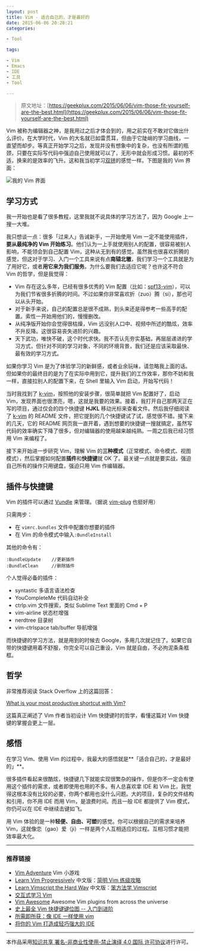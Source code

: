 ```yaml
---
layout: post
title: Vim - 适合自己的，才是最好的
date: 2015-06-06 20:28:21
categories:

- Tool

tags:

- Vim
- Emacs
- IDE
- 工具
- Tool

---
```


> 原文地址：[https://geekplux.com/2015/06/06/vim-those-fit-yourself-are-the-best.html](https://geekplux.com/2015/06/06/vim-those-fit-yourself-are-the-best.html)

Vim 被称为编辑器之神，是我用过之后才体会到的，用之前实在不敢对它做出什么评价。在大学时代，Vim 的大名就已如雷贯耳，但由于它陡峭的学习曲线，一直望而却步。等真正开始学习之后，发现并没有想象中的复杂，也没有所谓的瓶颈，只要在实际写代码中强迫自己使用就可以了，无形中就会形成习惯。最初的不适，换来的是效率的飞升。这和我当初学习[双拼](http://www.geekplux.com/2014/07/06/learn_shuangpin.html)的感觉一样。下图是我的 Vim 界面：

![我的 Vim 界面](https://geekpluxblog.oss-cn-hongkong.aliyuncs.com/vim.png)

## 学习方式

我一开始也是看了很多教程，这里我就不说具体的学习方法了，因为 Google 上一搜一大堆。

我只想谈一点：很多「过来人」告诫新手，一开始使用 Vim 一定不能使用插件，**要从最纯净的 Vim 开始练习**。他们认为一上手就使用别人的配置，很容易被别人影响，不能领会到自己配置 Vim，这种从无到有的感觉。虽然我也很喜欢折腾的感觉，但这对于学习、入门一个工具来说有点**南辕北辙**，我们学习一个工具就是为了用好它，或者**用它来为我们服务**。为什么要我们去适应它呢？也许这不符合 Vim 的哲学，但是我觉得：

- Vim 存在这么多年，已经有很多优秀的 Vim 配置（比如：[spf13-vim](https://github.com/spf13/spf13-vim)），可以为我们节省很多折腾的时间。不过如果你非常喜欢折（zuo）腾（si），那也可以从头开始。
- 对于新手来说，自己的配置总是很不成熟，到头来还是得参考一些高手的配置。索性一开始用他们的，慢慢删改。
- 从纯净版开始你会觉得很枯燥，Vim 远没别人口中、视频中所述的酷炫，效率不升反降。这很容易丧失进阶的兴趣。
- 天下武功，唯快不破，这个时代求快。我不否认先夯实基础，再层层递进的学习方式，但针对不同的学习对象，不同的环境背景，我们还是应该采取最快、最有效的学习方式。

<!-- more -->

如果你学习 Vim 是为了体验学习的新鲜感，或者业余玩味，请忽略我上面的话。但如果你的最终目的是为了在实际中用到它，提升我们的工作效率，那你不妨和我一样，直接拉别人的配置下来，在 Shell 里输入 Vim 启动，开始写代码！

当时我找到了 [k-vim](https://github.com/wklken/k-vim)，按照他的安装步骤，很简单就把 Vim 配置好了，启动 Vim，发现界面也很漂亮，嗯，这就是我要的效果。接着，我打开自己那两天正在写的项目，通过仅会的四个快捷键 **HJKL** 移动光标来查看文件。然后我仔细阅读了 [k-vim](https://github.com/wklken/k-vim) 的 README 文件，把它提到的几个快捷键试了试，感觉很不错。接下来的几天，它的 README 网页我一直开着，遇到想要的快捷键一搜就搞定，虽然写代码的效率确实下降了很多，但对编辑器的使用越来越纯熟。一周之后我已经习惯用 Vim 来编程了。

接下来开始进一步研究 Vim，理解 Vim 的**三种模式**（正常模式、命令模式、视图模式），然后掌握如何配置**插件**和**快捷键**就 OK 了。最关键一点就是要实战，强迫自己所有的操作只用键盘，强迫只用 Vim 作编辑器。

## 插件与快捷键

Vim 的插件可以通过 [Vundle](https://github.com/gmarik/Vundle.vim) 来管理。（据说 [vim-plug](https://github.com/junegunn/vim-plug) 也挺好用）

只需两步：

- 在 `vimrc.bundles` 文件中配置你想要的插件
- 在 Vim 的命令模式中输入`:BundleInstall`

其他的命令有：

```shell
:BundleUpdate    //更新插件
:BundleClean     //删除插件
```

个人觉得必备的插件：

- syntastic 多语言语法检查
- YouCompleteMe 代码自动补全
- ctrlp.vim 文件搜索，类似 Sublime Text 里面的 Cmd + P
- vim-airline 状态栏增强
- nerdtree 目录树
- vim-ctrlspace tab/buffer 导航增强

而快捷键的学习方法，就是用到的时候去 Google，多用几次就记住了。如果它自带的快捷键用着不舒服，你完全可以自己重设，Vim 就是自由，不必拘泥条条框框。

## 哲学

非常推荐阅读 Stack Overflow 上的这篇回答：

[What is your most productive shortcut with Vim?](http://stackoverflow.com/questions/1218390/what-is-your-most-productive-shortcut-with-vim)

这篇真正阐述了 Vim 作者当初设计 Vim 快捷键时的哲学，看懂这篇对 Vim 快捷键的掌握会更上一层。

## 感悟

在学习 Vim、使用 Vim 的过程中，我最大的感悟就是**「适合自己的，才是最好的」**。

很多插件看起来很酷炫，快捷键几下就能实现很繁杂的操作，但是你不一定会有使用这个插件的需求，或者即使用也用的不多。有人总喜欢拿 IDE 和 Vim 比，我觉得这根本没有比较的必要，你两个都用也没什么问题。大的项目，复杂的文件结构和引用，你不用 IDE 而用 Vim，是浪费时间。而且一般 IDE 都提供了 Vim 模式，你仍可以在 IDE 中继续击键如飞。

用 Vim 体验的是一种**轻便、自由、可塑**的感觉。你可以根据自己的需求来培养 Vim，这就像恋（gao）爱（ji）一样是两个人互相适应的过程。互相习惯才能把效率最大化。

---

### 推荐链接

- [Vim Adventure](http://vim-adventures.com/) Vim 小游戏
- [Learn Vim Progressively](http://yannesposito.com/Scratch/en/blog/Learn-Vim-Progressively/) 中文版：[简明 Vim 练级攻略](http://coolshell.cn/articles/5426.html)
- [Learn Vimscript the Hard Way](http://learnvimscriptthehardway.stevelosh.com/) 中文版：[笨方法学 Vimscript](http://learnvimscriptthehardway.onefloweroneworld.com/)
- [交互式学习 Vim](http://www.openvim.com/tutorial.html)
- [Vim Awesome](http://vimawesome.com/) Awesome Vim plugins from across the universe
- [史上最全 Vim 快捷键键位图 -- 入门到进阶](http://cenalulu.github.io/linux/all-vim-cheatsheat/)
- [所需即所获：像 IDE 一样使用 vim](https://github.com/yangyangwithgnu/use_vim_as_ide)
- [将你的 Vim 打造成轻巧强大的 IDE](http://yuez.me/jiang-ni-de-vim-da-zao-cheng-qing-qiao-qiang-da-de-ide/)

---

本作品采用[知识共享 署名-非商业性使用-禁止演绎 4.0 国际 许可协议](http://creativecommons.org/licenses/by-nc-nd/4.0/)进行许可。
